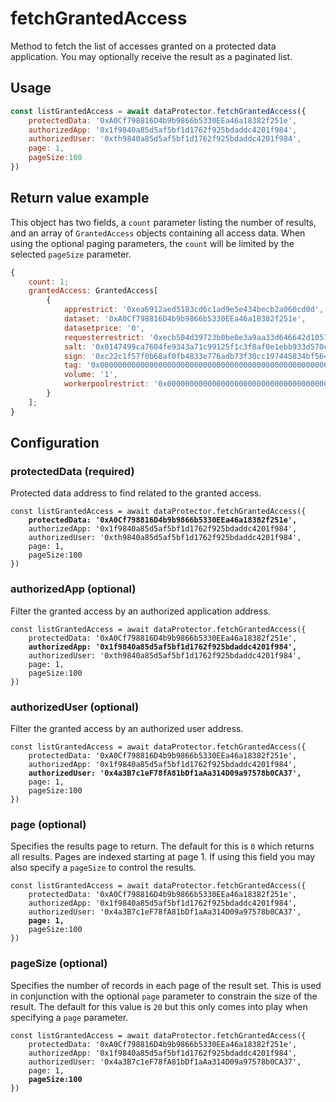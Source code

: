 # fetchGrantedAccess

Method to fetch the list of accesses granted on a protected data application. You may optionally receive the result as a paginated list.

## Usage

```javascript
const listGrantedAccess = await dataProtector.fetchGrantedAccess({
    protectedData: '0xA0Cf798816D4b9b9866b5330EEa46a18382f251e',
    authorizedApp: '0x1f9840a85d5af5bf1d1762f925bdaddc4201f984',
    authorizedUser: '0xth9840a85d5af5bf1d1762f925bdaddc4201f984',
    page: 1,
    pageSize:100
})
```

## Return value example

This object has two fields, a `count` parameter listing the number of results, and an array of `GrantedAccess` objects containing all access data. When using the optional paging parameters, the `count` will be limited by the selected `pageSize` parameter.

```javascript
{
    count: 1;
    grantedAccess: GrantedAccess[
        {
            apprestrict: '0xea6912aed5183cd6c1ad9e5e434becb2a060cd0d',
            dataset: '0xA0Cf798816D4b9b9866b5330EEa46a18382f251e',
            datasetprice: '0',
            requesterrestrict: '0xecb504d39723b0be0e3a9aa33d646642d1051ee1',
            salt: '0x0147499ca7604fe9343a71c99125f1c3f8af0e1ebb933d570cb653ef8eb043b8'
            sign: '0xc22c1f57f0b68af0fb4833e776adb73f30cc197445834bf564e9829913e104b07ab856ac39085edb5c9180f430c1ee2f29021ae33cd79eb0ddb73181e347799f1b',
            tag: '0x0000000000000000000000000000000000000000000000000000000000000003',
            volume: '1',
            workerpoolrestrict: '0x0000000000000000000000000000000000000000'
        }
    ];
}
```

## Configuration

### protectedData (required)

Protected data address to find related to the granted access.

<pre class="language-javascript"><code class="lang-javascript">const listGrantedAccess = await dataProtector.fetchGrantedAccess({
<strong>    protectedData: '0xA0Cf798816D4b9b9866b5330EEa46a18382f251e',</strong>
    authorizedApp: '0x1f9840a85d5af5bf1d1762f925bdaddc4201f984',
    authorizedUser: '0xth9840a85d5af5bf1d1762f925bdaddc4201f984',
    page: 1,
    pageSize:100
})
</code></pre>

### authorizedApp (optional)

Filter the granted access by an authorized application address.

<pre class="language-javascript"><code class="lang-javascript">const listGrantedAccess = await dataProtector.fetchGrantedAccess({        
    protectedData: '0xA0Cf798816D4b9b9866b5330EEa46a18382f251e',
<strong>    authorizedApp: '0x1f9840a85d5af5bf1d1762f925bdaddc4201f984',</strong>
    authorizedUser: '0xth9840a85d5af5bf1d1762f925bdaddc4201f984',
    page: 1,
    pageSize:100
})
</code></pre>

### authorizedUser (optional)

Filter the granted access by an authorized user address.

<pre class="language-javascript"><code class="lang-javascript">const listGrantedAccess = await dataProtector.fetchGrantedAccess({
    protectedData: '0xA0Cf798816D4b9b9866b5330EEa46a18382f251e',
    authorizedApp: '0x1f9840a85d5af5bf1d1762f925bdaddc4201f984',
<strong>    authorizedUser: '0x4a3B7c1eF78fA81bDf1aAa314D09a97578b0CA37',</strong>
    page: 1,
    pageSize:100
})
</code></pre>

### page (optional)

Specifies the results page to return. The default for this is `0` which returns all results. Pages are indexed starting at page 1. If using this field you may also specify a `pageSize` to control the results.

<pre class="language-javascript"><code class="lang-javascript">const listGrantedAccess = await dataProtector.fetchGrantedAccess({
    protectedData: '0xA0Cf798816D4b9b9866b5330EEa46a18382f251e',
    authorizedApp: '0x1f9840a85d5af5bf1d1762f925bdaddc4201f984',
    authorizedUser: '0x4a3B7c1eF78fA81bDf1aAa314D09a97578b0CA37',
    <strong>page: 1,</strong>
    pageSize:100
})
</code></pre>

### pageSize (optional)

Specifies the number of records in each page of the result set. This is used in conjunction with the optional `page` parameter to constrain the size of the result. The default for this value is `20` but this only comes into play when specifying a `page` parameter.

<pre class="language-javascript"><code class="lang-javascript">const listGrantedAccess = await dataProtector.fetchGrantedAccess({
    protectedData: '0xA0Cf798816D4b9b9866b5330EEa46a18382f251e',
    authorizedApp: '0x1f9840a85d5af5bf1d1762f925bdaddc4201f984',
    authorizedUser: '0x4a3B7c1eF78fA81bDf1aAa314D09a97578b0CA37',
    page: 1,
    <strong>pageSize:100</strong>
})
</code></pre>
